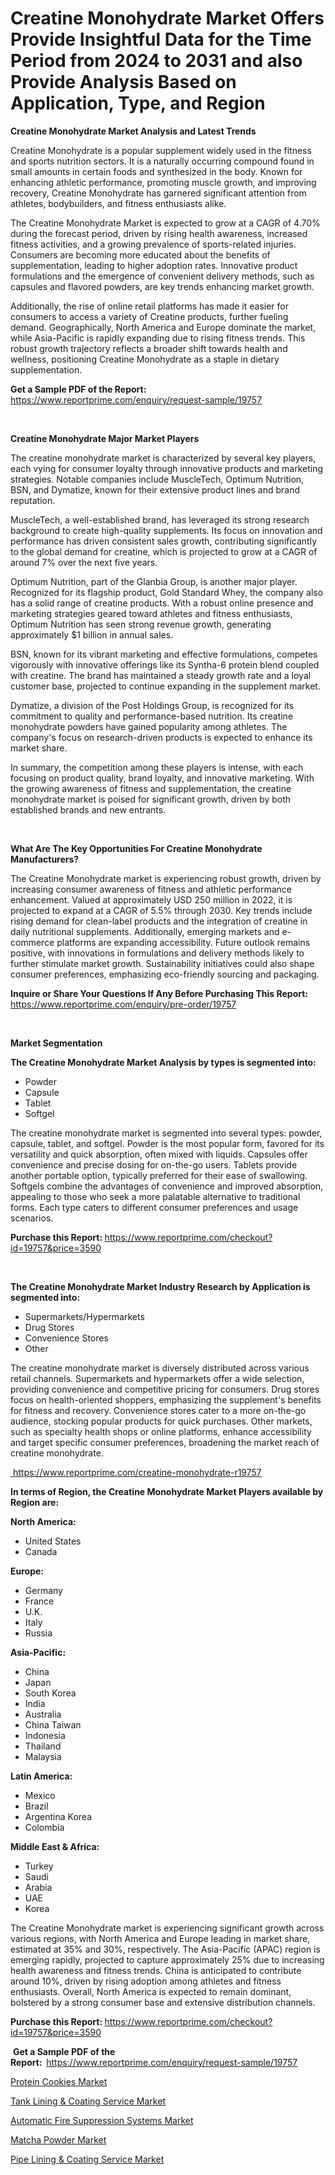 <p><h1>Creatine Monohydrate Market Offers Provide Insightful Data for the Time Period from 2024 to 2031 and also Provide Analysis Based on Application, Type, and Region</h1></p><p><strong>Creatine Monohydrate Market Analysis and Latest Trends</strong></p>
<p><p>Creatine Monohydrate is a popular supplement widely used in the fitness and sports nutrition sectors. It is a naturally occurring compound found in small amounts in certain foods and synthesized in the body. Known for enhancing athletic performance, promoting muscle growth, and improving recovery, Creatine Monohydrate has garnered significant attention from athletes, bodybuilders, and fitness enthusiasts alike.</p><p>The Creatine Monohydrate Market is expected to grow at a CAGR of 4.70% during the forecast period, driven by rising health awareness, increased fitness activities, and a growing prevalence of sports-related injuries. Consumers are becoming more educated about the benefits of supplementation, leading to higher adoption rates. Innovative product formulations and the emergence of convenient delivery methods, such as capsules and flavored powders, are key trends enhancing market growth.</p><p>Additionally, the rise of online retail platforms has made it easier for consumers to access a variety of Creatine products, further fueling demand. Geographically, North America and Europe dominate the market, while Asia-Pacific is rapidly expanding due to rising fitness trends. This robust growth trajectory reflects a broader shift towards health and wellness, positioning Creatine Monohydrate as a staple in dietary supplementation.</p></p>
<p><strong>Get a Sample PDF of the Report:&nbsp;</strong> <a href="https://www.reportprime.com/enquiry/request-sample/19757?utm_campaign=1117&utm_medium=2&utm_source=Github&utm_content=ia&utm_term=02122024&utm_id=creatine-monohydrate">https://www.reportprime.com/enquiry/request-sample/19757</a></p>
<p>&nbsp;</p>
<p><strong>Creatine Monohydrate Major Market Players</strong></p>
<p><p>The creatine monohydrate market is characterized by several key players, each vying for consumer loyalty through innovative products and marketing strategies. Notable companies include MuscleTech, Optimum Nutrition, BSN, and Dymatize, known for their extensive product lines and brand reputation.</p><p>MuscleTech, a well-established brand, has leveraged its strong research background to create high-quality supplements. Its focus on innovation and performance has driven consistent sales growth, contributing significantly to the global demand for creatine, which is projected to grow at a CAGR of around 7% over the next five years.</p><p>Optimum Nutrition, part of the Glanbia Group, is another major player. Recognized for its flagship product, Gold Standard Whey, the company also has a solid range of creatine products. With a robust online presence and marketing strategies geared toward athletes and fitness enthusiasts, Optimum Nutrition has seen strong revenue growth, generating approximately $1 billion in annual sales.</p><p>BSN, known for its vibrant marketing and effective formulations, competes vigorously with innovative offerings like its Syntha-6 protein blend coupled with creatine. The brand has maintained a steady growth rate and a loyal customer base, projected to continue expanding in the supplement market.</p><p>Dymatize, a division of the Post Holdings Group, is recognized for its commitment to quality and performance-based nutrition. Its creatine monohydrate powders have gained popularity among athletes. The company's focus on research-driven products is expected to enhance its market share.</p><p>In summary, the competition among these players is intense, with each focusing on product quality, brand loyalty, and innovative marketing. With the growing awareness of fitness and supplementation, the creatine monohydrate market is poised for significant growth, driven by both established brands and new entrants.</p></p>
<p>&nbsp;</p>
<p><strong>What Are The Key Opportunities For Creatine Monohydrate Manufacturers?</strong></p>
<p><p>The Creatine Monohydrate market is experiencing robust growth, driven by increasing consumer awareness of fitness and athletic performance enhancement. Valued at approximately USD 250 million in 2022, it is projected to expand at a CAGR of 5.5% through 2030. Key trends include rising demand for clean-label products and the integration of creatine in daily nutritional supplements. Additionally, emerging markets and e-commerce platforms are expanding accessibility. Future outlook remains positive, with innovations in formulations and delivery methods likely to further stimulate market growth. Sustainability initiatives could also shape consumer preferences, emphasizing eco-friendly sourcing and packaging.</p></p>
<p><strong>Inquire or Share Your Questions If Any Before Purchasing This Report:</strong> <a href="https://www.reportprime.com/enquiry/pre-order/19757?utm_campaign=1117&utm_medium=2&utm_source=Github&utm_content=ia&utm_term=02122024&utm_id=creatine-monohydrate">https://www.reportprime.com/enquiry/pre-order/19757</a></p>
<p>&nbsp;</p>
<p><strong>Market Segmentation</strong></p>
<p><strong>The Creatine Monohydrate Market Analysis by types is segmented into:</strong></p>
<p><ul><li>Powder</li><li>Capsule</li><li>Tablet</li><li>Softgel</li></ul></p>
<p><p>The creatine monohydrate market is segmented into several types: powder, capsule, tablet, and softgel. Powder is the most popular form, favored for its versatility and quick absorption, often mixed with liquids. Capsules offer convenience and precise dosing for on-the-go users. Tablets provide another portable option, typically preferred for their ease of swallowing. Softgels combine the advantages of convenience and improved absorption, appealing to those who seek a more palatable alternative to traditional forms. Each type caters to different consumer preferences and usage scenarios.</p></p>
<p><strong>Purchase this Report:&nbsp;</strong><a href="https://www.reportprime.com/checkout?id=19757&price=3590&utm_campaign=1117&utm_medium=2&utm_source=Github&utm_content=ia&utm_term=02122024&utm_id=creatine-monohydrate">https://www.reportprime.com/checkout?id=19757&price=3590</a></p>
<p>&nbsp;</p>
<p><strong>The Creatine Monohydrate Market Industry Research by Application is segmented into:</strong></p>
<p><ul><li>Supermarkets/Hypermarkets</li><li>Drug Stores</li><li>Convenience Stores</li><li>Other</li></ul></p>
<p><p>The creatine monohydrate market is diversely distributed across various retail channels. Supermarkets and hypermarkets offer a wide selection, providing convenience and competitive pricing for consumers. Drug stores focus on health-oriented shoppers, emphasizing the supplement's benefits for fitness and recovery. Convenience stores cater to a more on-the-go audience, stocking popular products for quick purchases. Other markets, such as specialty health shops or online platforms, enhance accessibility and target specific consumer preferences, broadening the market reach of creatine monohydrate.</p></p>
<p><a href="https://www.reportprime.com/creatine-monohydrate-r19757?utm_campaign=1117&utm_medium=2&utm_source=Github&utm_content=ia&utm_term=02122024&utm_id=creatine-monohydrate">&nbsp;https://www.reportprime.com/creatine-monohydrate-r19757</a></p>
<p><strong>In terms of Region, the Creatine Monohydrate Market Players available by Region are:</strong></p>
<p>
    <p> <strong> North America: </strong>
        <ul>
            <li>United States</li>
            <li>Canada</li>
        </ul>
        </p> 
    <p> <strong> Europe: </strong>
        <ul>
            <li>Germany</li>
            <li>France</li>
            <li>U.K.</li>
            <li>Italy</li>
            <li>Russia</li>
        </ul>
        </p> 
    <p> <strong> Asia-Pacific: </strong>
        <ul>
            <li>China</li>
            <li>Japan</li>
            <li>South Korea</li>
            <li>India</li>
            <li>Australia</li>
            <li>China Taiwan</li>
            <li>Indonesia</li>
            <li>Thailand</li>
            <li>Malaysia</li>
        </ul>
        </p> 
    <p> <strong> Latin America: </strong>
        <ul>
            <li>Mexico</li>
            <li>Brazil</li>
            <li>Argentina Korea</li>
            <li>Colombia</li>
        </ul>
        </p> 
    <p> <strong> Middle East & Africa: </strong>
        <ul>
            <li>Turkey</li>
            <li>Saudi</li>
            <li>Arabia</li>
            <li>UAE</li>
            <li>Korea</li>
        </ul>
    </p>
    </p>
<p><p>The Creatine Monohydrate market is experiencing significant growth across various regions, with North America and Europe leading in market share, estimated at 35% and 30%, respectively. The Asia-Pacific (APAC) region is emerging rapidly, projected to capture approximately 25% due to increasing health awareness and fitness trends. China is anticipated to contribute around 10%, driven by rising adoption among athletes and fitness enthusiasts. Overall, North America is expected to remain dominant, bolstered by a strong consumer base and extensive distribution channels.</p></p>
<p><strong>Purchase this Report: </strong><a href="https://www.reportprime.com/checkout?id=19757&price=3590&utm_campaign=1117&utm_medium=2&utm_source=Github&utm_content=ia&utm_term=02122024&utm_id=creatine-monohydrate">https://www.reportprime.com/checkout?id=19757&price=3590</a></p>
<p>&nbsp;<strong>Get a Sample PDF of the Report:&nbsp;&nbsp;</strong><a href="https://www.reportprime.com/enquiry/request-sample/19757?utm_campaign=1117&utm_medium=2&utm_source=Github&utm_content=ia&utm_term=02122024&utm_id=creatine-monohydrate">https://www.reportprime.com/enquiry/request-sample/19757</a></p>
<p><strong></strong></p>
<p><p><a href="https://github.com/rileymgdorcas/Market-Research-Report-List-1/blob/main/protein-cookies-market.md?utm_campaign=1117&utm_medium=2&utm_source=Github&utm_content=ia&utm_term=02122024&utm_id=creatine-monohydrate">Protein Cookies Market</a></p><p><a href="https://issuu.com/reportprime-2/docs/tank-lining-coating-service-market-size-2030.pptx?utm_campaign=1117&utm_medium=2&utm_source=Github&utm_content=ia&utm_term=02122024&utm_id=creatine-monohydrate">Tank Lining & Coating Service Market</a></p><p><a href="https://www.linkedin.com/pulse/revenue-analysis-automatic-fire-suppression-systems-market-projected-dhekc?utm_campaign=1117&utm_medium=2&utm_source=Github&utm_content=ia&utm_term=02122024&utm_id=creatine-monohydrate">Automatic Fire Suppression Systems Market</a></p><p><a href="https://www.linkedin.com/pulse/market-demand-revenue-matcha-powder-industry-from-2024-2031-wsgsf?utm_campaign=1117&utm_medium=2&utm_source=Github&utm_content=ia&utm_term=02122024&utm_id=creatine-monohydrate">Matcha Powder Market</a></p><p><a href="https://issuu.com/reportprime-2/docs/pipe-lining-coating-service-market-size-2030.pptx?utm_campaign=1117&utm_medium=2&utm_source=Github&utm_content=ia&utm_term=02122024&utm_id=creatine-monohydrate">Pipe Lining & Coating Service Market</a></p></p>